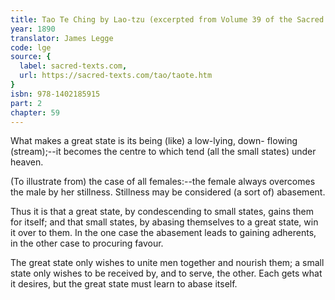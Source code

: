 ```yaml
---
title: Tao Te Ching by Lao-tzu (excerpted from Volume 39 of the Sacred Books of the East.)
year: 1890
translator: James Legge
code: lge
source: {
  label: sacred-texts.com,
  url: https://sacred-texts.com/tao/taote.htm
}
isbn: 978-1402185915
part: 2
chapter: 59
---
```

What makes a great state is its being (like) a low-lying, down-
flowing (stream);--it becomes the centre to which tend (all the small states) under heaven. 

(To illustrate from) the case of all females:--the female always overcomes the male by her stillness. Stillness may be considered (a sort of) abasement. 

Thus it is that a great state, by condescending to small states, gains them for itself; and that small states, by abasing themselves to a great state, win it over to them. In the one case the abasement leads to gaining adherents, in the other case to procuring favour.

The great state only wishes to unite men together and nourish them;
a small state only wishes to be received by, and to serve, the other.
Each gets what it desires, but the great state must learn to abase itself.